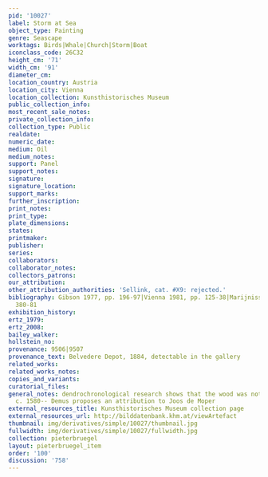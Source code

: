 ```yaml
---
pid: '10027'
label: Storm at Sea
object_type: Painting
genre: Seascape
worktags: Birds|Whale|Church|Storm|Boat
iconclass_code: 26C32
height_cm: '71'
width_cm: '91'
diameter_cm:
location_country: Austria
location_city: Vienna
location_collection: Kunsthistorisches Museum
public_collection_info:
most_recent_sale_notes:
private_collection_info:
collection_type: Public
realdate:
numeric_date:
medium: Oil
medium_notes:
support: Panel
support_notes:
signature:
signature_location:
support_marks:
further_inscription:
print_notes:
print_type:
plate_dimensions:
states:
printmaker:
publisher:
series:
collaborators:
collaborator_notes:
collectors_patrons:
our_attribution:
other_attribution_authorities: 'Sellink, cat. #X9: rejected.'
bibliography: Gibson 1977, pp. 196-97|Vienna 1981, pp. 125-38|Marijnissen 1988, pp.
  380-81
exhibition_history:
ertz_1979:
ertz_2008:
bailey_walker:
hollstein_no:
provenance: 9506|9507
provenance_text: Belvedere Depot, 1884, detectable in the gallery
related_works:
related_works_notes:
copies_and_variants:
curatorial_files:
general_notes: dendrochronological research shows that the wood was not felled before
  c. 1580-- Demus proposes an attribution to Joos de Moper
external_resources_title: Kunsthistorisches Museum collection page
external_resources_url: http://bilddatenbank.khm.at/viewArtefact
thumbnail: img/derivatives/simple/10027/thumbnail.jpg
fullwidth: img/derivatives/simple/10027/fullwidth.jpg
collection: pieterbruegel
layout: pieterbruegel_item
order: '100'
discussion: '758'
---
```

